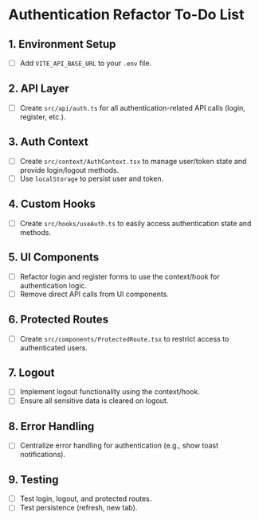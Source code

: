 # Authentication Refactor To-Do List

## 1. Environment Setup
- [ ] Add `VITE_API_BASE_URL` to your `.env` file.

## 2. API Layer
- [ ] Create `src/api/auth.ts` for all authentication-related API calls (login, register, etc.).

## 3. Auth Context
- [ ] Create `src/context/AuthContext.tsx` to manage user/token state and provide login/logout methods.
- [ ] Use `localStorage` to persist user and token.

## 4. Custom Hooks
- [ ] Create `src/hooks/useAuth.ts` to easily access authentication state and methods.

## 5. UI Components
- [ ] Refactor login and register forms to use the context/hook for authentication logic.
- [ ] Remove direct API calls from UI components.

## 6. Protected Routes
- [ ] Create `src/components/ProtectedRoute.tsx` to restrict access to authenticated users.

## 7. Logout
- [ ] Implement logout functionality using the context/hook.
- [ ] Ensure all sensitive data is cleared on logout.

## 8. Error Handling
- [ ] Centralize error handling for authentication (e.g., show toast notifications).

## 9. Testing
- [ ] Test login, logout, and protected routes.
- [ ] Test persistence (refresh, new tab). 